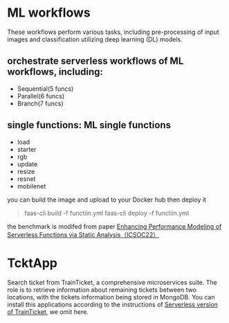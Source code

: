 # ML workflows

These workflows perform various tasks, including pre-processing of input images and classification utilizing deep learning (DL) models.
## orchestrate serverless workflows of ML workflows, including:
- Sequential(5 funcs)
- Parallel(6 funcs)
- Branch(7 funcs)
## single functions: ML single functions
- load
- starter
- rgb
- update
-  resize
-  resnet
-  mobilenet

you can build the image and upload to your Docker hub then deploy it
> faas-cli build -f functiin.yml
> faas-cli deploy -f functiin.yml


the benchmark is modifed from paper [Enhancing Performance Modeling of Serverless Functions via Static Analysis（ICSOC22）](https://springer.longhoe.net/chapter/10.1007/978-3-031-20984-0_5#google_vignette)

# TcktApp

Search ticket from TrainTicket, a comprehensive microservices suite. The role is to retrieve information about remaining tickets between two locations, with the tickets information being stored in MongoDB. You can install this applications according to the instructions of [Serverless version of TrainTicket](https://github.com/FudanSELab/serverless-trainticket), we omit here.
